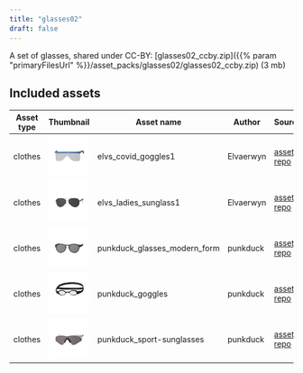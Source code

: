 ```yaml
---
title: "glasses02"
draft: false
---
```


A set of glasses, shared under CC-BY: [glasses02_ccby.zip]({{% param "primaryFilesUrl" %}}/asset_packs/glasses02/glasses02_ccby.zip) (3 mb)


## Included assets

| Asset type | Thumbnail | Asset name | Author | Source | License |
| ---------- | --------- | ---------- | ------ | ------ | ------- |
| clothes | ![elvs_covid_goggles1.png](elvs_covid_goggles1.png) | elvs_covid_goggles1 | Elvaerwyn | [asset repo](http://www.makehumancommunity.org/node/2533) | CC-BY |
| clothes | ![elvs_ladies_sunglass1.png](elvs_ladies_sunglass1.png) | elvs_ladies_sunglass1 | Elvaerwyn | [asset repo](http://www.makehumancommunity.org/node/1414) | CC-BY |
| clothes | ![punkduck_glasses_modern_form.png](punkduck_glasses_modern_form.png) | punkduck_glasses_modern_form | punkduck | [asset repo](http://www.makehumancommunity.org/node/427) | CC-BY |
| clothes | ![punkduck_goggles.png](punkduck_goggles.png) | punkduck_goggles | punkduck | [asset repo](http://www.makehumancommunity.org/node/664) | CC-BY |
| clothes | ![punkduck_sport-sunglasses.png](punkduck_sport-sunglasses.png) | punkduck_sport-sunglasses | punkduck | [asset repo](http://www.makehumancommunity.org/node/695) | CC-BY |
